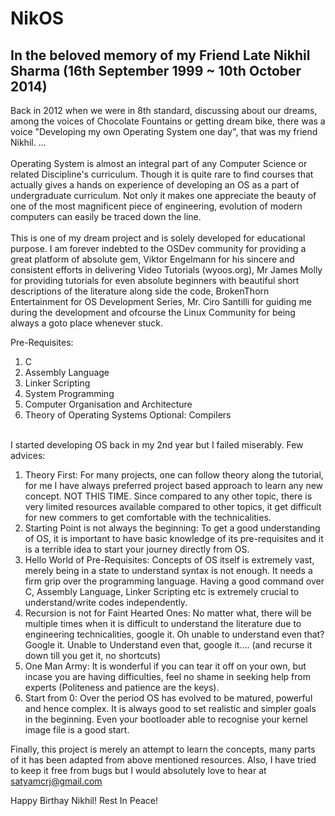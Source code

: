# NikOS
## In the beloved memory of my Friend Late Nikhil Sharma (16th September 1999 ~ 10th October 2014)

Back in 2012 when we were in 8th standard, discussing about our dreams, among the voices of Chocolate Fountains or getting dream bike, there was a voice "Developing my own Operating System one day", that was my friend Nikhil. ... 
<br><br>Operating System is almost an integral part of any Computer Science or related Discipline's curriculum. Though it is quite rare to find courses that actually gives a hands on experience of developing an OS as a part of undergraduate curriculum. Not only it makes one appreciate the beauty of one of the most magnificent piece of engineering, evolution of modern computers can easily be traced down the line.
<br><br>This is one of my dream project and is solely developed for educational purpose. I am forever indebted to the OSDev community for providing a great platform of absolute gem, Viktor Engelmann for his sincere and consistent efforts in delivering Video Tutorials (wyoos.org), Mr James Molly for providing tutorials for even absolute beginners with beautiful short descriptions of the literature along side the code, BrokenThorn Entertainment for OS Development Series, Mr. Ciro Santilli for guiding me during the development and ofcourse the Linux Community for being always a goto place whenever stuck.

Pre-Requisites:
1. C
2. Assembly Language
3. Linker Scripting
4. System Programming
5. Computer Organisation and Architecture
6. Theory of Operating Systems
Optional: Compilers

<br>I started developing OS back in my 2nd year but I failed miserably. Few advices:
1. Theory First: For many projects, one can follow theory along the tutorial, for me I have always preferred project based approach to learn any new concept. NOT THIS TIME. Since compared to any other topic, there is very limited resources available compared to other topics, it get difficult for new commers to get comfortable with the technicalities.
2. Starting Point is not always the beginning: To get a good understanding of OS, it is important to have basic knowledge of its pre-requisites and it is a terrible idea to start your journey directly from OS.
3. Hello World of Pre-Requisites: Concepts of OS itself is extremely vast, merely being in a state to understand syntax is not enough. It needs a firm grip over the programming language. Having a good command over C, Assembly Language, Linker Scripting etc is extremely crucial to understand/write codes independently.
4. Recursion is not for Faint Hearted Ones: No matter what, there will be multiple times when it is difficult to understand the literature due to engineering technicalities, google it. Oh unable to understand even that? Google it. Unable to Understand even that, google it.... (and recurse it down till you get it, no shortcuts)
5. One Man Army: It is wonderful if you can tear it off on your own, but incase you are having difficulties, feel no shame in seeking help from experts (Politeness and patience are the keys).
6. Start from 0: Over the period OS has evolved to be matured, powerful and hence complex. It is always good to set realistic and simpler goals in the beginning. Even your bootloader able to recognise your kernel image file is a good start.

Finally, this project is merely an attempt to learn the concepts, many parts of it has been adapted from above mentioned resources. Also, I have tried to keep it free from bugs but I would absolutely love to hear at satyamcrj@gmail.com

Happy Birthay Nikhil! Rest In Peace!
